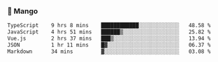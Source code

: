 ### 🥭 Mango

<!--START_SECTION:waka-->

```txt
TypeScript    9 hrs 8 mins    ████████████░░░░░░░░░░░░░   48.58 %
JavaScript    4 hrs 51 mins   ██████▒░░░░░░░░░░░░░░░░░░   25.82 %
Vue.js        2 hrs 37 mins   ███▒░░░░░░░░░░░░░░░░░░░░░   13.94 %
JSON          1 hr 11 mins    █▓░░░░░░░░░░░░░░░░░░░░░░░   06.37 %
Markdown      34 mins         ▓░░░░░░░░░░░░░░░░░░░░░░░░   03.08 %
```

<!--END_SECTION:waka-->
